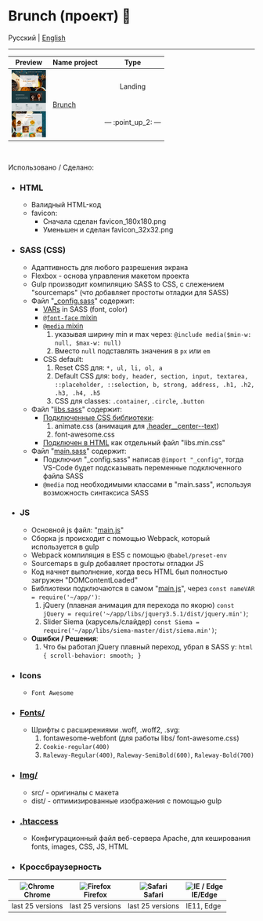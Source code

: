 # Brunch (проект) :open_file_folder:


Русский | [English](README.md)
<hr>



<!-- table site Preview -->
<table align="">
  <thead>
    <tr>
      <th align="center">
        Preview
      </th>
      <th align="center">
        Name project
      </th>
      <th align="center">
        Type
      </th>
    </tr>
  </thead>
  <tbody>
    <!-- site 👇 -->
    <tr>
      <!-- td 🔳 -->
      <td align="center" colspan="1" rowspan="2">
        <a href="https://awake-coding.github.io/brunch/" rel="nofollow">
          <img src="../image/brunch-preview.jpg" title="Go to the site" alt="brunch-preview" style="width: 70px;">
        </a>
      </td>
      <!-- td 🔳 -->
      <td rowspan="2">
        <a href="https://awake-coding.github.io/brunch/" rel="nofollow">
          Brunch
        </a>
      </td>
      <!-- td 🔳 -->
      <td align="center">Landing</td>
    </tr>
    <!-- 🔴 row 2 -->
    <tr>
      <td align="center">
        <!-- 12 sections -->
        — :point_up_2: —
      </td>
    </tr>
    <!-- site 👇 -->
  </tbody>
</table><br>



Использовано / Сделано:
  - ### HTML
      - Валидный HTML-код
      - favicon:
          - Сначала сделан favicon_180х180.png
          - Уменьшен и сделан favicon_32x32.png
  - ### SASS (CSS)
      - Адаптивность для любого разрешения экрана
      - Flexbox - основа управления макетом проекта
      - Gulp производит компиляцию SASS to CSS, с слежением "sourcemaps" (что добавляет простоты отладки для SASS)
      - Файл "[_config.sass](sass/_config.sass)" содержит:
          - [VARs](sass/_config.sass#L38) in SASS (font, color)
          - [```@font-face``` mixin](sass/_config.sass#L6-L17)
          - [```@media``` mixin](sass/_config.sass#L20-L35)
              1. указывая ширину min и max через: ```@include media($min-w: null, $max-w: null)```
              2. Вместо ```null``` подставлять значения в ```px``` или ```em```
          - CSS default:
              1. Reset CSS для: ```*, ul, li, ol, a```
              2. Default CSS для: ```body, header, section, input, textarea, ::placeholder, ::selection, b, strong, address, .h1, .h2, .h3, .h4, .h5```
              3. CSS для classes: ```.container```, ```.circle```, ```.button```
      - Файл "[libs.sass](sass/libs.sass)" содержит:
          - [Подключенные CSS библиотеки](sass/libs.sass#L1):
              1. animate.css (анимация для [.header__center--text](index.html#L72))
              2. font-awesome.css
          - [Подключен в HTML](index.html#L23) как отдельный файл "libs.min.css"
      - Файл "[main.sass](sass/main.sass)" содержит:
          - Подключил "_config.sass" написав ```@import "_config"```, тогда VS-Code будет подсказывать переменные подключенного файла SASS
          - ```@media``` под необходимыми классами в "main.sass", используя возможность синтаксиса SASS
  - ### JS
      - Основной js файл: "[main.js](js/main.js)"
      - Сборка js происходит с помощью Webpack, который используется в gulp
      - Webpack компиляция в ES5 с помощью ```@babel/preset-env```
      - Sourcemaps в gulp добавляет простоты отладки JS
      - Код начнет выполнение, когда весь HTML был полностью загружен "DOMContentLoaded"
      - Библиотеки подключаются в самом "[main.js](js/main.js)", через ```const nameVAR = require('~/app/')```:
          1. jQuery (плавная анимация для перехода по якорю)
             ```const jQuery = require('~/app/libs/jquery3.5.1/dist/jquery.min')```;
          2. Slider Siema (карусель/слайдер)
             ```const Siema = require('~/app/libs/siema-master/dist/siema.min')```;
      - **Ошибки / Решения**:
          1. Что бы работал jQuery плавный переход, убрал в SASS у: ```html { scroll-behavior: smooth; }```
  - ### Icons
      - ```Font Awesome```
  - ### [Fonts/](fonts)
      - Шрифты с расширениями .woff, .woff2, .svg:
          1. fontawesome-webfont (для работы libs/ font-awesome.css)
          2. ```Cookie-regular(400)```
          3. ```Raleway-Regular(400)```, ```Raleway-SemiBold(600)```, ```Raleway-Bold(700)```
  - ### [Img/](img)
      - src/  - оригиналы с макета
      - dist/ - оптимизированные изображения с помощью gulp
  - ### [.htaccess](.htaccess)
      - Конфигурационный файл веб-сервера Apache, для кеширования fonts, images, CSS, JS, HTML




  - ### Кроссбраузерность

<table align="">
  <thead>
    <tr>
      <th>
        <a rel="nofollow" target="_blank">
          <img src="https://raw.githubusercontent.com/alrra/browser-logos/master/src/chrome/chrome_48x48.png" alt="Chrome" width="24px" height="24px" style="max-width: 100%;">
        </a>
        <br>
        Chrome
      </th>
      <th>
        <a rel="nofollow" target="_blank">
          <img src="https://raw.githubusercontent.com/alrra/browser-logos/master/src/firefox/firefox_48x48.png" alt="Firefox" width="24px" height="24px" style="max-width: 100%;">
        </a>
        <br>
        Firefox
      </th>
      <th>
        <a rel="nofollow" target="_blank">
          <img src="https://raw.githubusercontent.com/alrra/browser-logos/master/src/safari/safari_48x48.png" alt="Safari" width="24px" height="24px" style="max-width: 100%;">
        </a>
        <br>
        Safari
      </th>
      <th>
        <a rel="nofollow" target="_blank">
          <img src="https://raw.githubusercontent.com/alrra/browser-logos/master/src/edge/edge_48x48.png" alt="IE / Edge" width="24px" height="24px" style="max-width: 100%;">
        </a>
        <br>
        IE/Edge
      </th>
    </tr>
  </thead>
  <tbody>
    <tr>
      <td>last 25 versions</td>
      <td>last 25 versions</td>
      <td>last 25 versions</td>
      <td>IE11, Edge</td>
    </tr>
  </tbody>
</table>